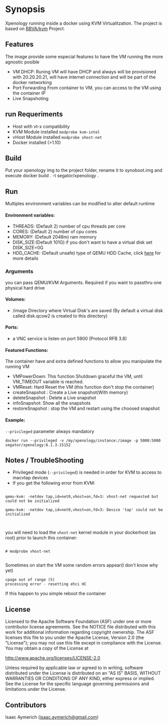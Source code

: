 # Synopsis

Xpenology running inside a docker using KVM Virtualitzation.
The project is based on [BBVA/kvm](https://github.com/BBVA/kvm) Project.

## Features
The image provide some especial features to have the VM running the more agnostic posible
- VM DHCP: Runing VM will have DHCP and always will be provisioned with 20.20.20.21, will have internet connection and will be part of the docker networking
- Port Forwarding From container to VM, you can access to the VM using the container IP
- Live Snapshoting


## run Requeriments
* Host with vt-x compatibility
* KVM Module installed `modprobe kvm-intel`
* vHost Module installed `modprobe vhost-net`
* Docker installed (>1.10)

## Build
Put your xpenology img to the project folder,
rename it to synoboot.img
and execute docker build . -t segator/xpenology .

## Run
Multiples environment variables can be modified to alter default runtime

#### Environment variables:
* THREADS: (Default 2) number of cpu threads per core
* CORES: (Default 2) number of cpu cores
* MEMORY: (Default 2048m) ram memory
* DISK_SIZE:(Default 101G) if you don't want to have a virtual disk set DISK_SIZE=0G
* HDD_CACHE: (Default unsafe) type of QEMU HDD Cache, click [here](https://www.ibm.com/support/knowledgecenter/en/linuxonibm/liaat/liaatbpkvmguestcache.htm) for more details

### Arguments
you can pass QEMU/KVM Arguments.
Required if you want to passthru one physical hard drive
#### Volumes:
- /image Directory where Virtual Disk's are saved (By default a virtual disk called disk.qcow2 is created to this directory)

#### Ports:
- a VNC service is listen on port 5900 (Protocol RFB 3.8)

#### Featured Functions:
The container have and extra defined functions to allow you manipulate the running VM
- VMPowerDown: This function Shutdown graceful the VM, until VM_TIMEOUT variable is reached.
- VMReset: Hard Reset the VM (this function don't stop the container)
- createSnapshot <snapshotName>: Create a Live snapshot(With memory)
- deleteSnapshot <snapshotName>: Delete a Live snapshot
- infoSnapshot: Show all the snapshots
- restoreSnapshot <snapshotName>: stop the VM and restart using the choosed snapshot

#### Example:
`--privileged` parameter always mandatory
```
docker run --privileged -v /my/xpenology/instance:/image -p 5000:5000 segator/xpenology:6.1.3-15152
```



## Notes / TroubleShooting
* Privileged mode (`--privileged`) is needed in order for KVM to access to macvtap devices 
* If you get the following error from KVM:

  
```

qemu-kvm: -netdev tap,id=net0,vhost=on,fd=3: vhost-net requested but could not be initialized
  
qemu-kvm: -netdev tap,id=net0,vhost=on,fd=3: Device 'tap' could not be initialized

  
```


you will need to load the `vhost-net` kernel module in your dockerhost (as root) prior to launch this container:

  
```
  
# modprobe vhost-net
  
```

Sometimes on start the VM some random errors appear(I don't know why yet) 
```
cpage out of range (5)
processing error - resetting ehci HC
```
If this happen to you simple reboot the container

## License
Licensed to the Apache Software Foundation (ASF) under one or more contributor license agreements. See the NOTICE file distributed with this work for additional information regarding copyright ownership. The ASF licenses this file to you under the Apache License, Version 2.0 (the "License"); you may not use this file except in compliance with the License. You may obtain a copy of the License at

http://www.apache.org/licenses/LICENSE-2.0

Unless required by applicable law or agreed to in writing, software distributed under the License is distributed on an "AS IS" BASIS, WITHOUT WARRANTIES OR CONDITIONS OF ANY KIND, either express or implied. See the License for the specific language governing permissions and limitations under the License.

## Contributors

Isaac Aymerich (isaac.aymerich@gmail.com)